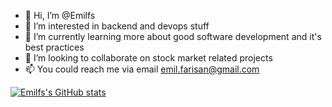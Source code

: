 - 👋 Hi, I’m @Emilfs
- 👀 I’m interested in backend and devops stuff
- 🌱 I’m currently learning more about good software development and it's best practices
- 💞️ I’m looking to collaborate on stock market related projects
- 📫 You could reach me via email emil.farisan@gmail.com

[![Emilfs's GitHub stats](https://github-readme-stats.vercel.app/api?username=Emilfs&count_private=true)](https://github.com/anuraghazra/github-readme-stats)

<!---
Emilfs/Emilfs is a ✨ special ✨ repository because its `README.md` (this file) appears on your GitHub profile.
You can click the Preview link to take a look at your changes.
--->
